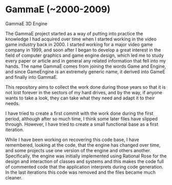 # GammaE (~2000-2009)
GammaE 3D Engine

The GammaE project started as a way of putting into practice the knowledge I had acquired over time when I started working in the video game industry back in 2000.
I started working for a major video game company in 1999, and soon after I began to develop a great interest in the field of computer graphics and game engine design, which led me to study every paper or article and in general any related information that fell into my hands.
The name GammaE comes from joining the words Game and Engine, and since GameEngine is an extremely generic name, it derived into GameE and finally into GammaE.

This repository aims to collect the work done during those years so that it is not lost forever in the sectors of my hard drives, and by the way, if anyone wants to take a look, they can take what they need and adapt it to their needs.

I have tried to create a first commit with the work done during the first period, although after so much time, I think some later files have slipped through. However, I have tried to create a small functional base as a first iteration.

While I have been working on recovering this code base, I have remembered, looking at the code, that the engine has changed over time, and some projects use one version of the engine and others another. Specifically, the engine was initially implemented using Rational Rose for the design and interaction of classes and systems and this makes the code full of commented code that the application interprets during code generation. In the last iterations this code was removed and the files became much cleaner.
